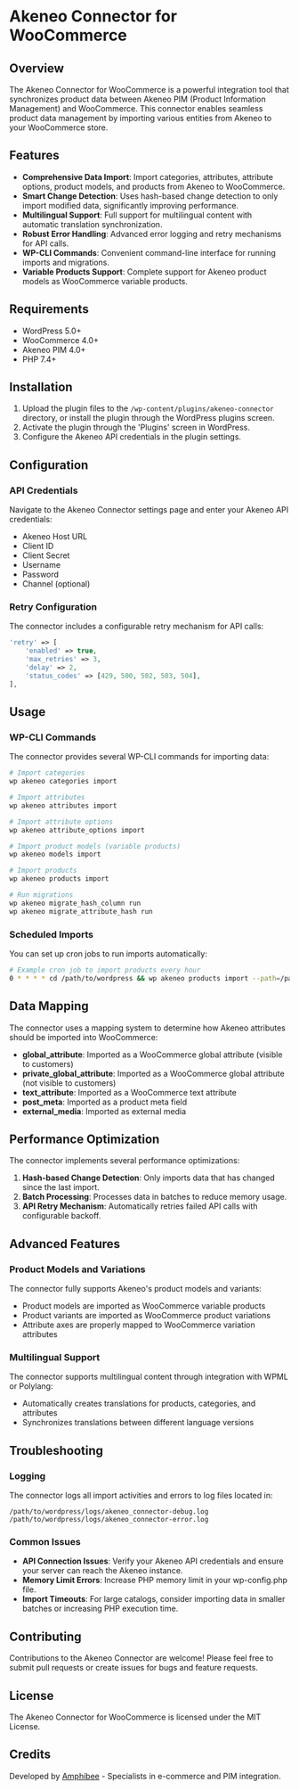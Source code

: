 # Akeneo Connector for WooCommerce

## Overview

The Akeneo Connector for WooCommerce is a powerful integration tool that synchronizes product data between Akeneo PIM (Product Information Management) and WooCommerce. This connector enables seamless product data management by importing various entities from Akeneo to your WooCommerce store.

## Features

- **Comprehensive Data Import**: Import categories, attributes, attribute options, product models, and products from Akeneo to WooCommerce.
- **Smart Change Detection**: Uses hash-based change detection to only import modified data, significantly improving performance.
- **Multilingual Support**: Full support for multilingual content with automatic translation synchronization.
- **Robust Error Handling**: Advanced error logging and retry mechanisms for API calls.
- **WP-CLI Commands**: Convenient command-line interface for running imports and migrations.
- **Variable Products Support**: Complete support for Akeneo product models as WooCommerce variable products.

## Requirements

- WordPress 5.0+
- WooCommerce 4.0+
- Akeneo PIM 4.0+
- PHP 7.4+

## Installation

1. Upload the plugin files to the `/wp-content/plugins/akeneo-connector` directory, or install the plugin through the WordPress plugins screen.
2. Activate the plugin through the 'Plugins' screen in WordPress.
3. Configure the Akeneo API credentials in the plugin settings.

## Configuration

### API Credentials

Navigate to the Akeneo Connector settings page and enter your Akeneo API credentials:

- Akeneo Host URL
- Client ID
- Client Secret
- Username
- Password
- Channel (optional)

### Retry Configuration

The connector includes a configurable retry mechanism for API calls:

```php
'retry' => [
    'enabled' => true,
    'max_retries' => 3,
    'delay' => 2,
    'status_codes' => [429, 500, 502, 503, 504],
],
```

## Usage

### WP-CLI Commands

The connector provides several WP-CLI commands for importing data:

```bash
# Import categories
wp akeneo categories import

# Import attributes
wp akeneo attributes import

# Import attribute options
wp akeneo attribute_options import

# Import product models (variable products)
wp akeneo models import

# Import products
wp akeneo products import

# Run migrations
wp akeneo migrate_hash_column run
wp akeneo migrate_attribute_hash run
```

### Scheduled Imports

You can set up cron jobs to run imports automatically:

```bash
# Example cron job to import products every hour
0 * * * * cd /path/to/wordpress && wp akeneo products import --path=/path/to/wordpress
```

## Data Mapping

The connector uses a mapping system to determine how Akeneo attributes should be imported into WooCommerce:

- **global_attribute**: Imported as a WooCommerce global attribute (visible to customers)
- **private_global_attribute**: Imported as a WooCommerce global attribute (not visible to customers)
- **text_attribute**: Imported as a WooCommerce text attribute
- **post_meta**: Imported as a product meta field
- **external_media**: Imported as external media

## Performance Optimization

The connector implements several performance optimizations:

1. **Hash-based Change Detection**: Only imports data that has changed since the last import.
2. **Batch Processing**: Processes data in batches to reduce memory usage.
3. **API Retry Mechanism**: Automatically retries failed API calls with configurable backoff.

## Advanced Features

### Product Models and Variations

The connector fully supports Akeneo's product models and variants:

- Product models are imported as WooCommerce variable products
- Product variants are imported as WooCommerce product variations
- Attribute axes are properly mapped to WooCommerce variation attributes

### Multilingual Support

The connector supports multilingual content through integration with WPML or Polylang:

- Automatically creates translations for products, categories, and attributes
- Synchronizes translations between different language versions

## Troubleshooting

### Logging

The connector logs all import activities and errors to log files located in:

```
/path/to/wordpress/logs/akeneo_connector-debug.log
/path/to/wordpress/logs/akeneo_connector-error.log
```

### Common Issues

- **API Connection Issues**: Verify your Akeneo API credentials and ensure your server can reach the Akeneo instance.
- **Memory Limit Errors**: Increase PHP memory limit in your wp-config.php file.
- **Import Timeouts**: For large catalogs, consider importing data in smaller batches or increasing PHP execution time.

## Contributing

Contributions to the Akeneo Connector are welcome! Please feel free to submit pull requests or create issues for bugs and feature requests.

## License

The Akeneo Connector for WooCommerce is licensed under the MIT License.

## Credits

Developed by [Amphibee](https://amphibee.fr/) - Specialists in e-commerce and PIM integration.
